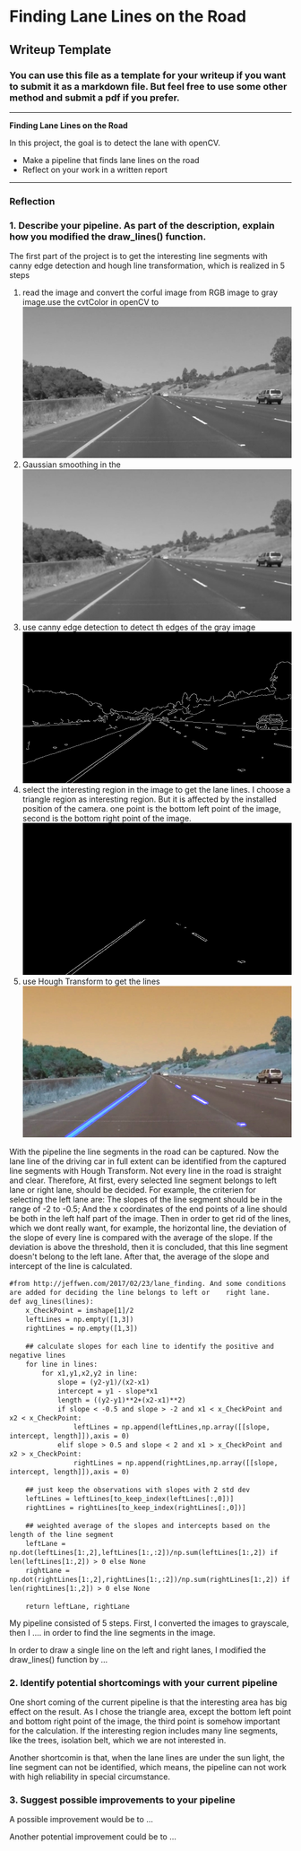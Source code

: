 # **Finding Lane Lines on the Road** 

## Writeup Template

### You can use this file as a template for your writeup if you want to submit it as a markdown file. But feel free to use some other method and submit a pdf if you prefer.

---

**Finding Lane Lines on the Road**

In this project, the goal is to detect the lane with openCV.
* Make a pipeline that finds lane lines on the road
* Reflect on your work in a written report


[//]: # (Image References)

[image1]: ./test_images_output/grayImage.jpg "Grayscale"
[image2]: ./test_images_output/blurGrayImage.jpg "BlurGrayscale"
[image3]: ./test_images_output/edges.jpg "edges"
[image4]: ./test_images_output/masked_edges.jpg "masked_edges"
[image5]: ./test_images_output/solidYellowCurve.jpg "LineSegment"

---

### Reflection

### 1. Describe your pipeline. As part of the description, explain how you modified the draw_lines() function.
The first part of the project is to get the interesting line segments with canny edge detection and hough line transformation, which is realized in 5 steps
1. read the image and convert the corful image from RGB image to gray image.use the cvtColor in openCV to 
![alt text][image1]
2. Gaussian smoothing in the 
![alt text][image2]
3. use canny edge detection to detect th edges of the gray image
![alt text][image3]
4. select the interesting region in the image to get the lane lines. I choose a triangle region as interesting region. But it is affected by the installed position of the camera. one point is the bottom left point of the image, second is the bottom right point of the image.
![alt text][image4]
5. use Hough Transform to get the lines 
![alt text][image5]

With the pipeline the line segments in the road can be captured. Now the lane line of the driving car in full extent can be identified from the captured line segments with Hough Transform. 
Not every line in the road is straight and clear. Therefore, At first, every selected line segment belongs to left lane or right lane, should be decided. For example, the criterien for selecting the left lane are: The slopes of the line segment should be in the range of -2 to -0.5; And the x coordinates of the end points of a line should be both in the left half part of the image. Then in order to get rid of the lines, which we dont really want, for example, the horizontal line, the deviation of the slope of every line is compared with the average of the slope. If the deviation is above the threshold, then it is concluded, that this line segment doesn't belong to the left lane. After that, the average of the slope and intercept of the line is calculated.

    #from http://jeffwen.com/2017/02/23/lane_finding. And some conditions are added for deciding the line belongs to left or    right lane.
    def avg_lines(lines):
        x_CheckPoint = imshape[1]/2
        leftLines = np.empty([1,3])
        rightLines = np.empty([1,3])

        ## calculate slopes for each line to identify the positive and negative lines
        for line in lines:
            for x1,y1,x2,y2 in line:
                slope = (y2-y1)/(x2-x1)
                intercept = y1 - slope*x1
                length = ((y2-y1)**2+(x2-x1)**2)
                if slope < -0.5 and slope > -2 and x1 < x_CheckPoint and x2 < x_CheckPoint:
                    leftLines = np.append(leftLines,np.array([[slope, intercept, length]]),axis = 0)
                elif slope > 0.5 and slope < 2 and x1 > x_CheckPoint and x2 > x_CheckPoint:
                    rightLines = np.append(rightLines,np.array([[slope, intercept, length]]),axis = 0)

        ## just keep the observations with slopes with 2 std dev
        leftLines = leftLines[to_keep_index(leftLines[:,0])]
        rightLines = rightLines[to_keep_index(rightLines[:,0])]

        ## weighted average of the slopes and intercepts based on the length of the line segment
        leftLane = np.dot(leftLines[1:,2],leftLines[1:,:2])/np.sum(leftLines[1:,2]) if len(leftLines[1:,2]) > 0 else None
        rightLane = np.dot(rightLines[1:,2],rightLines[1:,:2])/np.sum(rightLines[1:,2]) if len(rightLines[1:,2]) > 0 else None

        return leftLane, rightLane
    
My pipeline consisted of 5 steps. First, I converted the images to grayscale, then I .... 
in order to find the line segments in the image. 

In order to draw a single line on the left and right lanes, 
I modified the draw_lines() function by ...




### 2. Identify potential shortcomings with your current pipeline

One short coming of the current pipeline is that the interesting area has big effect on the result. As I chose the triangle area, except the bottom left point and bottom right point of the image, the third point is somehow important for the calculation. If the interesting region includes many line segments, like the trees, isolation belt, which we are not interested in. 

Another shortcomin is that, when the lane lines are under the sun light, the line segment can not be identified, which means, the pipeline can not work with high reliability in special circumstance.



### 3. Suggest possible improvements to your pipeline

A possible improvement would be to ...

Another potential improvement could be to ...
